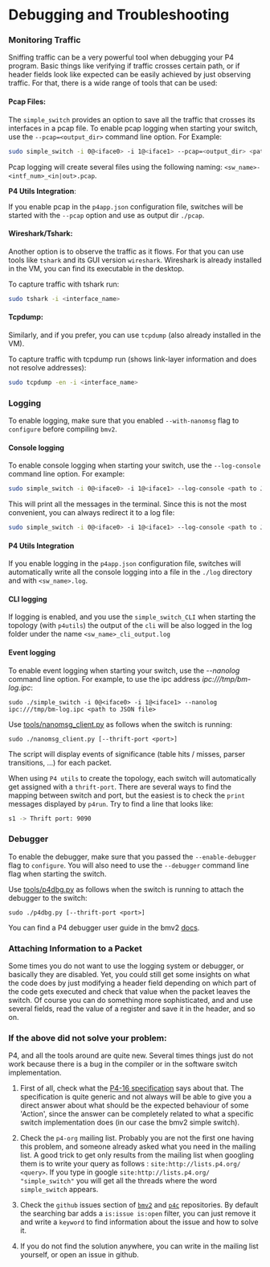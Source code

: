 # Debugging and Troubleshooting

### Monitoring Traffic

Sniffing traffic can be a very powerful tool when debugging your P4 program. Basic things like verifying
if traffic crosses certain path, or if header fields look like expected can be easily achieved by just
observing traffic. For that, there is a wide range of tools that can be used:

#### Pcap Files:

The `simple_switch` provides an option to save all the traffic that crosses its interfaces in a pcap file. To
enable pcap logging when starting your switch, use the `--pcap=<output_dir>` command line option. For Example:

```bash
sudo simple_switch -i 0@<iface0> -i 1@<iface1> --pcap=<output_dir> <path to JSON file>
```

Pcap logging will create several files using the following naming: `<sw_name>-<intf_num>_<in|out>.pcap`.

**P4 Utils Integration**:

If you enable pcap in the `p4app.json` configuration file, switches will be started with the `--pcap` option and use as output dir `./pcap`.

#### Wireshark/Tshark:

Another option is to observe the traffic as it flows. For that you can use tools like `tshark` and its GUI version `wireshark`. Wireshark
is already installed in the VM, you can find its executable in the desktop.

To capture traffic with tshark run:

```bash
sudo tshark -i <interface_name>
```

#### Tcpdump:

Similarly, and if you prefer, you can use `tcpdump` (also already installed in the VM).

To capture traffic with tcpdump run (shows link-layer information and does not resolve addresses):

```bash
sudo tcpdump -en -i <interface_name>
```

### Logging

To enable logging, make sure that you enabled `--with-nanomsg` flag to `configure` before compiling `bmv2`.

#### Console logging

To enable console logging when starting your switch, use the `--log-console` command line option. For example:

```bash
sudo simple_switch -i 0@<iface0> -i 1@<iface1> --log-console <path to JSON file>
```

This will print all the messages in the terminal. Since this is not the most convenient, you can always redirect
it to a log file:

```bash
sudo simple_switch -i 0@<iface0> -i 1@<iface1> --log-console <path to JSON file> >/path_to_file/sw.log
```

#### P4 Utils Integration

If you enable logging in the `p4app.json` configuration file, switches will automatically write all the console logging
into a file in the `./log` directory and with `<sw_name>.log`.

#### CLI logging

If logging is enabled, and you use the `simple_switch_CLI` when starting the topology (with `p4utils`) the output
of the `cli` will be also logged in the log folder under the name `<sw_name>_cli_output.log`

#### Event logging

To enable event logging when starting your switch, use the *--nanolog* command
line option. For example, to use the ipc address *ipc:///tmp/bm-log.ipc*:

    sudo ./simple_switch -i 0@<iface0> -i 1@<iface1> --nanolog ipc:///tmp/bm-log.ipc <path to JSON file>

Use [tools/nanomsg_client.py](https://github.com/p4lang/behavioral-model/blob/master/tools/nanomsg_client.py) as follows when the
switch is running:

    sudo ./nanomsg_client.py [--thrift-port <port>]

The script will display events of significance (table hits / misses, parser
transitions, ...) for each packet.

When using `P4 utils` to create the topology, each switch will automatically get assigned with a
`thrift-port`. There are several ways to find the mapping between switch and port, but the easiest is
to check the `print` messages displayed by `p4run`. Try to find a line that looks like:

```bash
s1 -> Thrift port: 9090
```

### Debugger

To enable the debugger, make sure that you passed the `--enable-debugger` flag
to `configure`. You will also need to use the `--debugger` command line flag
when starting the switch.

Use [tools/p4dbg.py](https://github.com/p4lang/behavioral-model/blob/master/tools/p4dbg.py) as follows when the switch is running to
attach the debugger to the switch:

    sudo ./p4dbg.py [--thrift-port <port>]

You can find a P4 debugger user guide in the bmv2
 [docs](https://github.com/p4lang/behavioral-model/blob/master/docs/p4dbg_user_guide.md).

### Attaching Information to a Packet

Some times you do not want to use the logging system or debugger, or basically they are disabled. Yet, you could still
get some insights on what the code does by just modifying a header field depending on which part of the code
gets executed and check that value when the packet leaves the switch. Of course you can do something more sophisticated, and
and use several fields, read the value of a register and save it in the header, and so on.

### If the above did not solve your problem:

P4, and all the tools around are quite new. Several times things just do not work
because there is a bug in the compiler or in the software switch implementation.

1. First of all, check what the [P4-16 specification](https://p4.org/p4-spec/docs/P4-16-v1.0.0-spec.html) says about that. The specification
is quite generic and not always will be able to give you a direct answer about what should be
the expected behaviour of some 'Action', since the answer can be completely related to what a
specific switch implementation does (in our case the bmv2 simple switch).

2. Check the `p4-org` mailing list. Probably you are not the first one having this problem, and someone
already asked what you need in the mailing list. A good trick to get only results from the mailing list when
googling them is to write your query as follows : `site:http://lists.p4.org/ <query>`. If you type in google
`site:http://lists.p4.org/ "simple_switch"` you will get all the threads where the word `simple_switch` appears.

3. Check the `github` issues section of [`bmv2`](https://github.com/p4lang/behavioral-model/issues)
and [`p4c`](https://github.com/p4lang/p4c/issues) repositories. By default the searching bar adds a `is:issue is:open`
filter, you can just remove it and write a `keyword` to find information about the issue and how to solve it.

4. If you do not find the solution anywhere, you can write in the mailing list yourself, or open an issue
in github.
